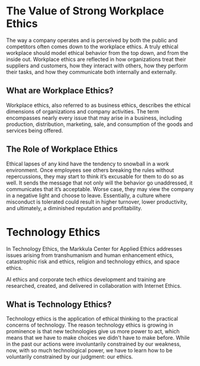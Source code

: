 # The Value of Strong Workplace Ethics

The way a company operates and is perceived by both the public and competitors often comes down to the workplace ethics. A truly ethical workplace should model ethical behavior from the top down, and from the inside out. Workplace ethics are reflected in how organizations treat their suppliers and customers, how they interact with others, how they perform their tasks, and how they communicate both internally and externally. 

## What are Workplace Ethics?

Workplace ethics, also referred to as business ethics, describes the ethical dimensions of organizations and company activities. The term encompasses nearly every issue that may arise in a business, including production, distribution, marketing, sale, and consumption of the goods and services being offered.

## The Role of Workplace Ethics

Ethical lapses of any kind have the tendency to snowball in a work environment. Once employees see others breaking the rules without repercussions, they may start to think it’s excusable for them to do so as well. It sends the message that not only will the behavior go unaddressed, it communicates that it’s acceptable.  Worse case, they may view the company in a negative light and choose to leave. Essentially, a culture where misconduct is tolerated could result in higher turnover, lower productivity, and ultimately, a diminished reputation and profitability.


# Technology Ethics

In Technology Ethics, the Markkula Center for Applied Ethics addresses issues arising from transhumanism and human enhancement ethics, catastrophic risk and ethics, religion and technology ethics, and space ethics.

AI ethics and corporate tech ethics development and training are researched, created, and delivered in collaboration with Internet Ethics.

## What is Technology Ethics?

Technology ethics is the application of ethical thinking to the practical concerns of technology. The reason technology ethics is growing in prominence is that new technologies give us more power to act, which means that we have to make choices we didn't have to make before. While in the past our actions were involuntarily constrained by our weakness, now, with so much technological power, we have to learn how to be voluntarily constrained by our judgment: our ethics.